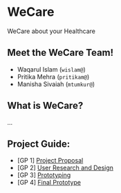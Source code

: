 # WeCare
WeCare about your Healthcare

## Meet the WeCare Team!
* Waqarul Islam (`wislam@`)
* Pritika Mehra (`pritikam@`)
* Manisha Sivaiah (`mtumkur@`)

## What is WeCare?
...

## Project Guide:
- [GP 1] [Project Proposal](deliverables/ProjectProposal.pdf)
- [GP 2] [User Research and Design](deliverables/UserResearch_Design.pdf)
- [GP 3] [Prototyping](deliverables/Prototyping.pdf)
- [GP 4] [Final Prototype](deliverables/FinalPrototype.pdf)
